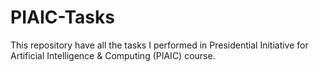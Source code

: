 # PIAIC-Tasks
This repository have all the tasks I performed in Presidential Initiative for Artificial Intelligence &amp; Computing (PIAIC) course.
